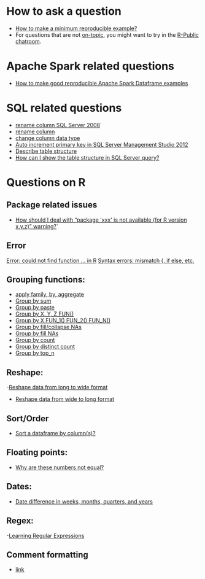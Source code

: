 # How to ask a question

- [How to make a minimum reproducible example?](https://stackoverflow.com/questions/5963269/how-to-make-a-great-r-reproducible-example)
- For questions that are not [on-topic](http://stackoverflow.com/help/on-topic), you might want to try in the [R-Public chatroom](http://chat.stackoverflow.com/rooms/25312/r-public).

# Apache Spark related questions

- [How to make good reproducible Apache Spark Dataframe examples](https://stackoverflow.com/questions/48427185/how-to-make-good-reproducible-apache-spark-dataframe-examples/48428198#48428198)

# SQL related questions

- [rename column SQL Server 2008](https://stackoverflow.com/questions/16296622/rename-column-sql-server-2008)`
- [rename column](https://stackoverflow.com/questions/2448127/rename-column-in-sql-server)
- [change column data type](https://stackoverflow.com/questions/626899/how-do-you-change-the-datatype-of-a-column-in-sql-server)
- [Auto increment primary key in SQL Server Management Studio 2012](https://stackoverflow.com/questions/10991894/auto-increment-primary-key-in-sql-server-management-studio-2012)
- [Describe table structure](https://stackoverflow.com/questions/3362225/describe-table-structure)
- [How can I show the table structure in SQL Server query?](https://stackoverflow.com/questions/18298433/how-can-i-show-the-table-structure-in-sql-server-query)

# Questions on R

## Package related issues

- [How should I deal with “package 'xxx' is not available (for R version x.y.z)” warning?](http://stackoverflow.com/questions/25721884)`

## Error
[Error: could not find function … in R](http://stackoverflow.com/questions/7027288)
[Syntax errors: mismatch {, if else, etc.](https://stackoverflow.com/questions/25889234)

## Grouping functions:
- [apply family, by, aggregate](http://stackoverflow.com/questions/3505701)
- [Group by sum](http://stackoverflow.com/questions/1660124)
- [Group by paste](http://stackoverflow.com/questions/15933958)
- [Group by X, Y, Z FUN()](http://stackoverflow.com/questions/9723208)
- [Group by X FUN_1() FUN_2() FUN_N()](http://stackoverflow.com/questions/12064202)
- [Group by fill/collapse NAs](http://stackoverflow.com/questions/28509462)
- [Group by fill NAs](https://stackoverflow.com/questions/23340150)
- [Group by count](http://stackoverflow.com/questions/9809166)
- [Group by distinct count](https://stackoverflow.com/questions/12840294)
- [Group by top_n](http://stackoverflow.com/questions/27766054)

## Reshape:
-[Reshape data from long to wide format](http://stackoverflow.com/questions/5890584)
- [Reshape data from wide to long format](http://stackoverflow.com/questions/2185252)

## Sort/Order
- [Sort a dataframe by column(s)?](http://stackoverflow.com/questions/1296646)

## Floating points:

- [Why are these numbers not equal?](http://stackoverflow.com/questions/9508518)

## Dates:
- [Date difference in weeks, months, quarters, and years](http://stackoverflow.com/questions/14454476)

## Regex:
-[Learning Regular Expressions](http://stackoverflow.com/questions/4736)

## Comment formatting
- [link](http://stackoverflow.com/editing-help#comment-formatting)

